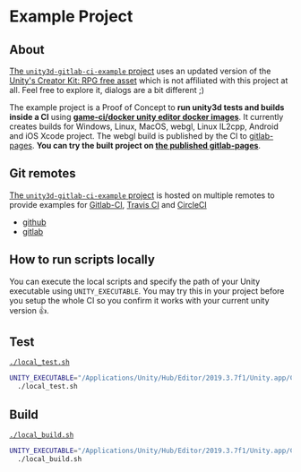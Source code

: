 # Example Project

## About

[The `unity3d-gitlab-ci-example` project](https://gitlab.com/game-ci/unity3d-gitlab-ci-example/) uses an updated version of the [Unity's Creator Kit: RPG free asset](https://assetstore.unity.com/packages/templates/tutorials/creator-kit-rpg-149309) which is not affiliated with this project at all. Feel free to explore it, dialogs are a bit different ;)

The example project is a Proof of Concept to **run unity3d tests and builds inside a CI** using **[game-ci/docker unity editor docker images](https://github.com/game-ci/docker)**. It currently creates builds for Windows, Linux, MacOS, webgl, Linux IL2cpp, Android and iOS Xcode project. The webgl build is published by the CI to [gitlab-pages](https://about.gitlab.com/features/pages/). **You can try the built project on [the published gitlab-pages](https://gableroux.gitlab.io/unity3d-gitlab-ci-example/)**.

## Git remotes

[The `unity3d-gitlab-ci-example` project](https://gitlab.com/game-ci/unity3d-gitlab-ci-example/) is hosted on multiple remotes to provide examples for [Gitlab-CI](https://about.gitlab.com/product/continuous-integration/), [Travis CI](https://travis-ci.org/) and [CircleCI](https://circleci.com/)

- [github](https://github.com/game-ci/unity3d-ci-example)
- [gitlab](https://gitlab.com/game-ci/unity3d-gitlab-ci-example)

## How to run scripts locally

You can execute the local scripts and specify the path of your Unity executable using `UNITY_EXECUTABLE`. You may try this in your project before you setup the whole CI so you confirm it works with your current unity version 👍.

## Test

[`./local_test.sh`](https://gitlab.com/game-ci/unity3d-gitlab-ci-example/-/blob/main/local_test.sh)

```bash
UNITY_EXECUTABLE="/Applications/Unity/Hub/Editor/2019.3.7f1/Unity.app/Contents/MacOS/Unity" \
  ./local_test.sh
```

## Build

[`./local_build.sh`](https://gitlab.com/game-ci/unity3d-gitlab-ci-example/-/blob/main/local_build.sh)

```bash
UNITY_EXECUTABLE="/Applications/Unity/Hub/Editor/2019.3.7f1/Unity.app/Contents/MacOS/Unity" \
  ./local_build.sh
```
